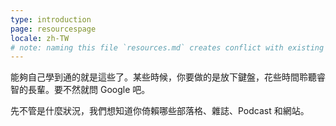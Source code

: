 ```yaml
---
type: introduction
page: resourcespage
locale: zh-TW
# note: naming this file `resources.md` creates conflict with existing `resources.yml`
---
```


能夠自己學到通的就是這些了。某些時候，你要做的是放下鍵盤，花些時間聆聽睿智的長輩。要不然就問 Google 吧。

先不管是什麼狀況，我們想知道你倚賴哪些部落格、雜誌、Podcast 和網站。
